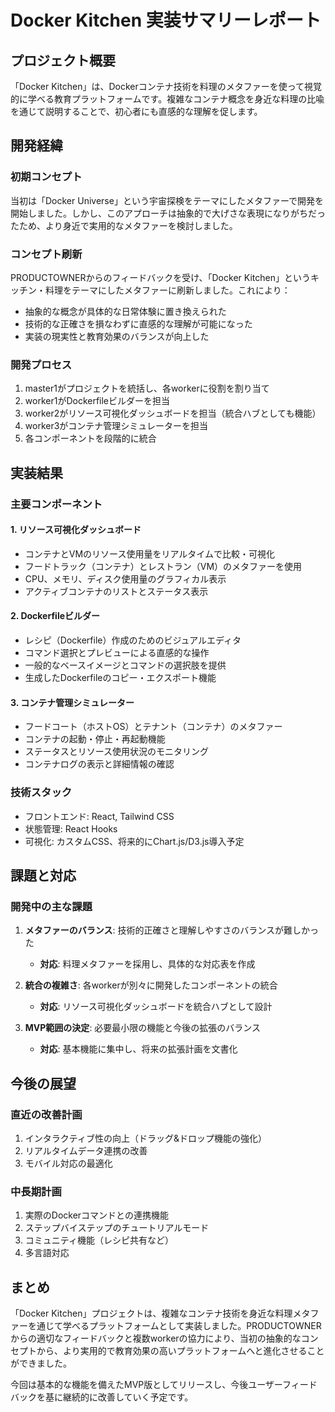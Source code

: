 # Docker Kitchen 実装サマリーレポート

## プロジェクト概要

「Docker Kitchen」は、Dockerコンテナ技術を料理のメタファーを使って視覚的に学べる教育プラットフォームです。複雑なコンテナ概念を身近な料理の比喩を通じて説明することで、初心者にも直感的な理解を促します。

## 開発経緯

### 初期コンセプト
当初は「Docker Universe」という宇宙探検をテーマにしたメタファーで開発を開始しました。しかし、このアプローチは抽象的で大げさな表現になりがちだったため、より身近で実用的なメタファーを検討しました。

### コンセプト刷新
PRODUCTOWNERからのフィードバックを受け、「Docker Kitchen」というキッチン・料理をテーマにしたメタファーに刷新しました。これにより：
- 抽象的な概念が具体的な日常体験に置き換えられた
- 技術的な正確さを損なわずに直感的な理解が可能になった
- 実装の現実性と教育効果のバランスが向上した

### 開発プロセス
1. master1がプロジェクトを統括し、各workerに役割を割り当て
2. worker1がDockerfileビルダーを担当
3. worker2がリソース可視化ダッシュボードを担当（統合ハブとしても機能）
4. worker3がコンテナ管理シミュレーターを担当
5. 各コンポーネントを段階的に統合

## 実装結果

### 主要コンポーネント

#### 1. リソース可視化ダッシュボード
- コンテナとVMのリソース使用量をリアルタイムで比較・可視化
- フードトラック（コンテナ）とレストラン（VM）のメタファーを使用
- CPU、メモリ、ディスク使用量のグラフィカル表示
- アクティブコンテナのリストとステータス表示

#### 2. Dockerfileビルダー
- レシピ（Dockerfile）作成のためのビジュアルエディタ
- コマンド選択とプレビューによる直感的な操作
- 一般的なベースイメージとコマンドの選択肢を提供
- 生成したDockerfileのコピー・エクスポート機能

#### 3. コンテナ管理シミュレーター
- フードコート（ホストOS）とテナント（コンテナ）のメタファー
- コンテナの起動・停止・再起動機能
- ステータスとリソース使用状況のモニタリング
- コンテナログの表示と詳細情報の確認

### 技術スタック
- フロントエンド: React, Tailwind CSS
- 状態管理: React Hooks
- 可視化: カスタムCSS、将来的にChart.js/D3.js導入予定

## 課題と対応

### 開発中の主な課題
1. **メタファーのバランス**: 技術的正確さと理解しやすさのバランスが難しかった
   - **対応**: 料理メタファーを採用し、具体的な対応表を作成

2. **統合の複雑さ**: 各workerが別々に開発したコンポーネントの統合
   - **対応**: リソース可視化ダッシュボードを統合ハブとして設計

3. **MVP範囲の決定**: 必要最小限の機能と今後の拡張のバランス
   - **対応**: 基本機能に集中し、将来の拡張計画を文書化

## 今後の展望

### 直近の改善計画
1. インタラクティブ性の向上（ドラッグ&ドロップ機能の強化）
2. リアルタイムデータ連携の改善
3. モバイル対応の最適化

### 中長期計画
1. 実際のDockerコマンドとの連携機能
2. ステップバイステップのチュートリアルモード
3. コミュニティ機能（レシピ共有など）
4. 多言語対応

## まとめ

「Docker Kitchen」プロジェクトは、複雑なコンテナ技術を身近な料理メタファーを通じて学べるプラットフォームとして実装しました。PRODUCTOWNERからの適切なフィードバックと複数workerの協力により、当初の抽象的なコンセプトから、より実用的で教育効果の高いプラットフォームへと進化させることができました。

今回は基本的な機能を備えたMVP版としてリリースし、今後ユーザーフィードバックを基に継続的に改善していく予定です。